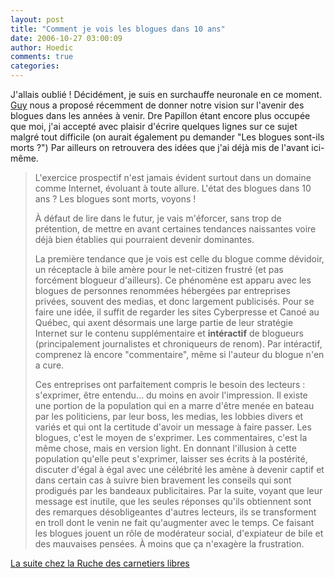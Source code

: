```yaml
---
layout: post
title: "Comment je vois les blogues dans 10 ans"
date: 2006-10-27 03:00:09
author: Hoedic
comments: true
categories: 
---
```



J'allais oublié ! Décidément, je suis en surchauffe  neuronale en ce moment. [Guy](http://carnetiers.blogspot.com/) nous a proposé récemment de donner notre vision sur l'avenir des blogues dans les années à venir. Dre Papillon étant encore plus occupée que moi, j'ai accepté avec plaisir d'écrire quelques lignes sur ce sujet malgré tout difficile (on aurait également pu demander "Les blogues sont-ils morts ?") Par ailleurs on retrouvera des idées que j'ai déjà mis de l'avant ici-même.

<blockquote class="citation">L'exercice prospectif n'est jamais évident surtout dans un domaine comme Internet, évoluant à toute allure. L'état des blogues dans 10 ans ? Les blogues sont morts, voyons !

À défaut de lire dans le futur, je vais m'éforcer, sans trop de prétention, de mettre en avant certaines tendances naissantes voire déjà bien établies qui pourraient devenir dominantes.

La première tendance que je vois est celle du blogue comme dévidoir, un réceptacle à bile amère pour le net-citizen frustré (et pas forcément blogueur d'ailleurs). Ce phénomène est apparu avec les blogues de personnes renommées hébergées par entreprises privées, souvent des medias, et donc largement publicisés. Pour se faire une idée, il suffit de regarder les sites Cyberpresse et Canoé au Québec, qui axent désormais une large partie de leur stratégie Internet sur le contenu supplémentaire et **intéractif** de blogueurs (principalement journalistes et chroniqueurs de renom). Par intéractif, comprenez là encore "commentaire", même si l'auteur du blogue n'en a cure.

Ces entreprises ont parfaitement compris le besoin des lecteurs : s'exprimer, être entendu... du moins en avoir l'impression. Il existe une portion de la population qui en a marre d'être menée en bateau par les politiciens, par leur boss, les medias, les lobbies divers et variés et qui ont la certitude d'avoir un message à faire passer. Les blogues, c'est le moyen de s'exprimer. Les commentaires, c'est la même chose, mais en version light. En donnant l'illusion à cette population qu'elle peut s'exprimer, laisser ses écrits à la postérité, discuter d'égal à égal avec une célébrité les amène à devenir captif et dans certain cas à suivre bien bravement les conseils qui sont prodigués par les bandeaux publicitaires. Par la suite, voyant que leur message est inutile, que les seules réponses qu'ils obtiennent sont des remarques désobligeantes d'autres lecteurs, ils se transforment en troll dont le venin ne fait qu'augmenter avec le temps. Ce faisant les blogues jouent un rôle de modérateur social, d'expiateur de bile et des mauvaises pensées. À moins que ça n'exagère la frustration.</blockquote>
[La suite chez la Ruche des carnetiers libres](http://carnetiers.blogspot.com/2006/10/steph-de-lle-de-ebb-et-hoedic.html)
